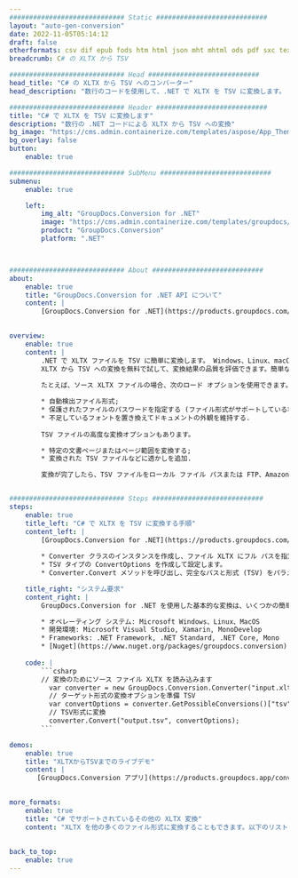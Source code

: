 ```yaml
---
############################# Static ############################
layout: "auto-gen-conversion"
date: 2022-11-05T05:14:12
draft: false
otherformats: csv dif epub fods htm html json mht mhtml ods pdf sxc tex tsv xlam xls xlsb xlsm xlsx xlt xltm xltx xml xps
breadcrumb: C# の XLTX から TSV

############################# Head ############################
head_title: "C# の XLTX から TSV へのコンバーター"
head_description: "数行のコードを使用して、.NET で XLTX を TSV に変換します。 GroupDocs ドキュメント変換 API を使用して、160 を超えるファイル形式を変換します。"

############################# Header ############################
title: "C# で XLTX を TSV に変換します"
description: "数行の .NET コードによる XLTX から TSV への変換"
bg_image: "https://cms.admin.containerize.com/templates/aspose/App_Themes/V3/images/bg/header1.png"
bg_overlay: false
button:
    enable: true

############################# SubMenu ############################
submenu:
    enable: true

    left:
        img_alt: "GroupDocs.Conversion for .NET"
        image: "https://cms.admin.containerize.com/templates/groupdocs/images/product-logos/90x90-noborder/groupdocs-conversion-net.png"
        product: "GroupDocs.Conversion"
        platform: ".NET"



############################# About ############################
about:
    enable: true
    title: "GroupDocs.Conversion for .NET API について"
    content: |
        [GroupDocs.Conversion for .NET](https://products.groupdocs.com/conversion/net/) を使用して、Microsoft Word、Excel、PowerPoint、PDF、Visio、およびその他の形式を変換できます。 GroupDocs.Conversion は、高いパフォーマンスが要求されるバックエンドおよび内部システムに適したスタンドアロン API です。 Microsoft や Open Office などのソフトウェアには依存しません。
    

overview:
    enable: true
    content: |
        .NET で XLTX ファイルを TSV に簡単に変換します。 Windows、Linux、macOS など、任意のプラットフォームで C# コード行を 2 行だけ使用できます。
        XLTX から TSV への変換を無料で試して、変換結果の品質を評価できます。簡単なファイル変換のシナリオに加えて、ソース XLTX ファイルをロードし、出力 TSV 結果を保存するためのより高度なオプションを試すことができます。 
        
        たとえば、ソース XLTX ファイルの場合、次のロード オプションを使用できます。

        * 自動検出ファイル形式;
        * 保護されたファイルのパスワードを指定する (ファイル形式がサポートしている場合);
        * 不足しているフォントを置き換えてドキュメントの外観を維持する.
        
        TSV ファイルの高度な変換オプションもあります。

        * 特定の文書ページまたはページ範囲を変換する;
        * 変換された TSV ファイルなどに透かしを追加.

        変換が完了したら、TSV ファイルをローカル ファイル パスまたは FTP、Amazon S3、Google Drive、Dropbox などのサードパーティ ストレージに保存できます。注意してください - XLTX を {{ に変換するにはTO}} MS Office、Open Office、Adobe Acrobat Reader などの追加のソフトウェアをインストールする必要はありません。


############################# Steps ############################
steps:
    enable: true
    title_left: "C# で XLTX を TSV に変換する手順"
    content_left: |
        [GroupDocs.Conversion for .NET](https://products.groupdocs.com/conversion/net/) を使用すると、開発者は数行のコードで XLTX ファイルを TSV に簡単に変換できます。
        
        * Converter クラスのインスタンスを作成し、ファイル XLTX にフル パスを指定します。
        * TSV タイプの ConvertOptions を作成して設定します。
        * Converter.Convert メソッドを呼び出し、完全なパスと形式 (TSV) をパラメーターとして渡します。

    title_right: "システム要求"
    content_right: |
        GroupDocs.Conversion for .NET を使用した基本的な変換は、いくつかの簡単な手順で実行できます。当社の API は、すべての主要なプラットフォームとオペレーティング システムでサポートされています。以下のコードを実行する前に、システムに次の前提条件がインストールされていることを確認してください。

        * オペレーティング システム: Microsoft Windows、Linux、MacOS
        * 開発環境: Microsoft Visual Studio, Xamarin, MonoDevelop
        * Frameworks: .NET Framework, .NET Standard, .NET Core, Mono
        * [Nuget](https://www.nuget.org/packages/groupdocs.conversion) から最新の GroupDocs.Conversion for .NET を取得します
         
    code: |
        ```csharp    
        // 変換のためにソース ファイル XLTX を読み込みます
          var converter = new GroupDocs.Conversion.Converter("input.xltx");
          // ターゲット形式の変換オプションを準備 TSV
          var convertOptions = converter.GetPossibleConversions()["tsv"].ConvertOptions;
          // TSV形式に変換
          converter.Convert("output.tsv", convertOptions);
        ```

demos:
    enable: true
    title: "XLTXからTSVまでのライブデモ"
    content: |
       [GroupDocs.Conversion アプリ](https://products.groupdocs.app/conversion/family) Web サイトにアクセスして、今すぐ XLTX を TSV に変換してください。オンラインデモには次の利点があります
          

more_formats:
    enable: true
    title: "C# でサポートされているその他の XLTX 変換"
    content: "XLTX を他の多くのファイル形式に変換することもできます。以下のリストをご覧ください。"
       
       
back_to_top:
    enable: true
---
```

